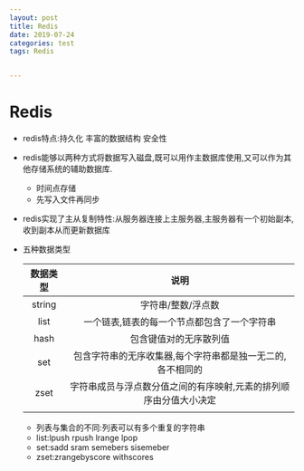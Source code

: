 ```yaml
---
layout: post
title: Redis
date: 2019-07-24
categories: test
tags: Redis


---
```


# Redis

- redis特点:持久化 丰富的数据结构 安全性
- redis能够以两种方式将数据写入磁盘,既可以用作主数据库使用,又可以作为其他存储系统的辅助数据库.
  - 时间点存储
  - 先写入文件再同步
- redis实现了主从复制特性:从服务器连接上主服务器,主服务器有一个初始副本,收到副本从而更新数据库

- 五种数据类型

  | 数据类型 |                             说明                             |
  | :------: | :----------------------------------------------------------: |
  |  string  |                      字符串/整数/浮点数                      |
  |   list   |         一个链表,链表的每一个节点都包含了一个字符串          |
  |   hash   |                    包含键值对的无序散列值                    |
  |   set    |  包含字符串的无序收集器,每个字符串都是独一无二的,各不相同的  |
  |   zset   | 字符串成员与浮点数分值之间的有序映射,元素的排列顺序由分值大小决定 |
  |          |                                                              |

  - 列表与集合的不同:列表可以有多个重复的字符串
  - list:lpush rpush lrange lpop
  - set:sadd sram semebers sisemeber
  - zset:zrangebyscore withscores 
